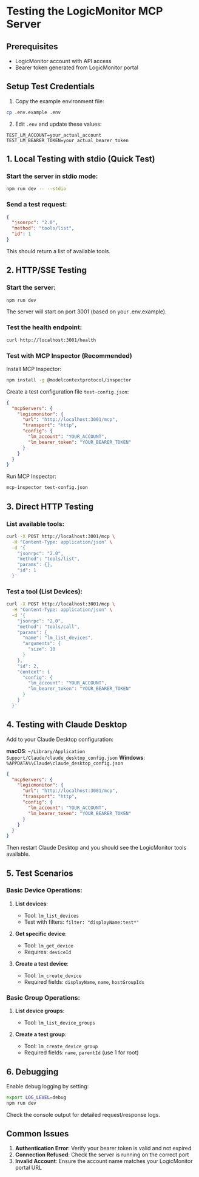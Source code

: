 # Testing the LogicMonitor MCP Server

## Prerequisites
- LogicMonitor account with API access
- Bearer token generated from LogicMonitor portal

## Setup Test Credentials

1. Copy the example environment file:
```bash
cp .env.example .env
```

2. Edit `.env` and update these values:
```
TEST_LM_ACCOUNT=your_actual_account
TEST_LM_BEARER_TOKEN=your_actual_bearer_token
```

## 1. Local Testing with stdio (Quick Test)

### Start the server in stdio mode:
```bash
npm run dev -- --stdio
```

### Send a test request:
```json
{
  "jsonrpc": "2.0",
  "method": "tools/list",
  "id": 1
}
```

This should return a list of available tools.

## 2. HTTP/SSE Testing

### Start the server:
```bash
npm run dev
```

The server will start on port 3001 (based on your .env.example).

### Test the health endpoint:
```bash
curl http://localhost:3001/health
```

### Test with MCP Inspector (Recommended)

Install MCP Inspector:
```bash
npm install -g @modelcontextprotocol/inspector
```

Create a test configuration file `test-config.json`:
```json
{
  "mcpServers": {
    "logicmonitor": {
      "url": "http://localhost:3001/mcp",
      "transport": "http",
      "config": {
        "lm_account": "YOUR_ACCOUNT",
        "lm_bearer_token": "YOUR_BEARER_TOKEN"
      }
    }
  }
}
```

Run MCP Inspector:
```bash
mcp-inspector test-config.json
```

## 3. Direct HTTP Testing

### List available tools:
```bash
curl -X POST http://localhost:3001/mcp \
  -H "Content-Type: application/json" \
  -d '{
    "jsonrpc": "2.0",
    "method": "tools/list",
    "params": {},
    "id": 1
  }'
```

### Test a tool (List Devices):
```bash
curl -X POST http://localhost:3001/mcp \
  -H "Content-Type: application/json" \
  -d '{
    "jsonrpc": "2.0",
    "method": "tools/call",
    "params": {
      "name": "lm_list_devices",
      "arguments": {
        "size": 10
      }
    },
    "id": 2,
    "context": {
      "config": {
        "lm_account": "YOUR_ACCOUNT",
        "lm_bearer_token": "YOUR_BEARER_TOKEN"
      }
    }
  }'
```

## 4. Testing with Claude Desktop

Add to your Claude Desktop configuration:

**macOS**: `~/Library/Application Support/Claude/claude_desktop_config.json`
**Windows**: `%APPDATA%\Claude\claude_desktop_config.json`

```json
{
  "mcpServers": {
    "logicmonitor": {
      "url": "http://localhost:3001/mcp",
      "transport": "http",
      "config": {
        "lm_account": "YOUR_ACCOUNT",
        "lm_bearer_token": "YOUR_BEARER_TOKEN"
      }
    }
  }
}
```

Then restart Claude Desktop and you should see the LogicMonitor tools available.

## 5. Test Scenarios

### Basic Device Operations:

1. **List devices**:
   - Tool: `lm_list_devices`
   - Test with filters: `filter: "displayName:test*"`

2. **Get specific device**:
   - Tool: `lm_get_device`
   - Requires: `deviceId`

3. **Create a test device**:
   - Tool: `lm_create_device`
   - Required fields: `displayName`, `name`, `hostGroupIds`

### Basic Group Operations:

1. **List device groups**:
   - Tool: `lm_list_device_groups`

2. **Create a test group**:
   - Tool: `lm_create_device_group`
   - Required fields: `name`, `parentId` (use 1 for root)

## 6. Debugging

Enable debug logging by setting:
```bash
export LOG_LEVEL=debug
npm run dev
```

Check the console output for detailed request/response logs.

## Common Issues

1. **Authentication Error**: Verify your bearer token is valid and not expired
2. **Connection Refused**: Check the server is running on the correct port
3. **Invalid Account**: Ensure the account name matches your LogicMonitor portal URL